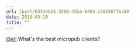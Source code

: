 ```yaml
---
url: /post/0344ebb6-3580-455a-8484-148d88f7ba89
date: 2018-03-10
title: ""
---
```




[@eli](https://micro.blog/eli) What's the best micropub clients? 
